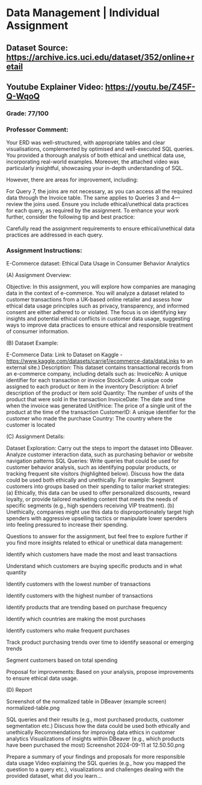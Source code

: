 # Data Management | Individual Assignment
## Dataset Source: https://archive.ics.uci.edu/dataset/352/online+retail
## Youtube Explainer Video: https://youtu.be/Z45F-Q-WqoQ
### Grade: 77/100 
### Professor Comment: 
Your ERD was well-structured, with appropriate tables and clear visualisations, complemented by optimised and well-executed SQL queries. You provided a thorough analysis of both ethical and unethical data use, incorporating real-world examples. Moreover, the attached video was particularly insightful, showcasing your in-depth understanding of SQL.

However, there are areas for improvement, including:

For Query 7, the joins are not necessary, as you can access all the required data through the Invoice table.
The same applies to Queries 3 and 4—review the joins used.
Ensure you include ethical/unethical data practices for each query, as required by the assignment.
To enhance your work further, consider the following tip and best practice:

Carefully read the assignment requirements to ensure ethical/unethical data practices are addressed in each query.

### Assignment Instructions:
E-Commerce dataset: Ethical Data Usage in Consumer Behavior Analytics

 (A) Assignment Overview:

Objective: In this assignment, you will explore how companies are managing data in the context of e-commerce. You will analyze a dataset related to customer transactions from a UK-based online retailer and assess how ethical data usage principles such as privacy, transparency, and informed consent are either adhered to or violated. The focus is on identifying key insights and potential ethical conflicts in customer data usage, suggesting ways to improve data practices to ensure ethical and responsible treatment of consumer information. 
 
 (B) Dataset Example:

E-Commerce Data: Link to Dataset on Kaggle - https://www.kaggle.com/datasets/carrie1/ecommerce-data/dataLinks to an external site.)
Description: This dataset contains transactional records from an e-commerce company, including details such as: 
InvoiceNo: A unique identifier for each transaction or invoice
StockCode: A unique code assigned to each product or item in the inventory
Description: A brief description of the product or item sold
Quantity: The number of units of the product that were sold in the transaction
InvoiceDate: The date and time when the invoice was generated
UnitPrice: The price of a single unit of the product at the time of the transaction
CustomerID: A unique identifier for the customer who made the purchase
Country: The country where the customer is located

 (C) Assignment Details:

Dataset Exploration: Carry out the steps to import the dataset into DBeaver. Analyze customer interaction data, such as purchasing behavior or website navigation patterns
SQL Queries: Write queries that could be used for customer behavior analysis, such as identifying popular products, or tracking frequent site visitors (highlighted below). Discuss how the data could be used both ethically and unethically.
For example: Segment customers into groups based on their spending to tailor market strategies: (a) Ethically, this data can be used to offer personalized discounts, reward loyalty, or provide tailored marketing content that meets the needs of specific segments (e.g., high spenders receiving VIP treatment). (b)  Unethically, companies might use this data to disproportionately target high spenders with aggressive upselling tactics or manipulate lower spenders into feeling pressured to increase their spending.

Questions to answer for the assignment, but feel free to explore further if you find more insights related to ethical or unethical data management:

Identify which customers have made the most and least transactions

Understand which customers are buying specific products and in what quantity

Identify customers with the lowest number of transactions

Identify customers with the highest number of transactions

Identify products that are trending based on purchase frequency

Identify which countries are making the most purchases

Identify customers who make frequent purchases

Track product purchasing trends over time to identify seasonal or emerging trends

Segment customers based on total spending

Proposal for improvements: Based on your analysis, propose improvements to ensure ethical data usage.

(D) Report

Screenshot of the normalized table in DBeaver (example screen)
normalized-table.png

SQL queries and their results (e.g., most purchased products, customer segmentation etc.)
Discuss how the data could be used both ethically and unethically
Recommendations for improving data ethics in customer analytics
Visualizations of insights within DBeaver (e.g., which products have been purchased the most) 
Screenshot 2024-09-11 at 12.50.50.png

Prepare a summary of your findings and proposals for more responsible data usage
Video explaining the SQL queries (e.g., how you mapped the question to a query etc.), visualizations and challenges dealing with the provided dataset, what did you learn...
